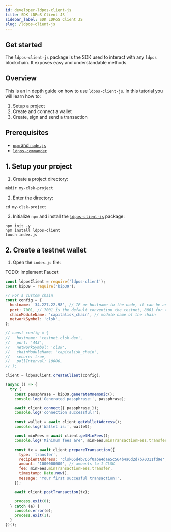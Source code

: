 ```yaml
---
id: developer-ldpos-client-js
title: SDK LDPoS Client JS
sidebar_label: SDK LDPoS Client JS
slug: /ldpos-client-js
---
```


## Get started

The `ldpos-client-js` package is the SDK used to interact with any `ldpos` blockchain. It exposes easy and understandable methods.

## Overview

This is an in depth guide on how to use `ldpos-client-js`. In this tutorial you will learn how to:

1. Setup a project
2. Create and connect a wallet
3. Create, sign and send a transaction

## Prerequisites

- [`npm` and `node.js`](https://nodejs.org/en/)
- [`ldpos-commander`](https://www.npmjs.com/package/ldpos-commander)

## 1. Setup your project

1. Create a project directory:

```
mkdir my-clsk-project
```

2. Enter the directory:

```
cd my-clsk-project
```

3. Initialize `npm` and install the [`ldpos-client-js`](https://www.npmjs.com/package/ldpos-client) package:

```
npm init -y
npm install ldpos-client
touch index.js
```

## 2. Create a testnet wallet

1. Open the `index.js` file:

TODO: Implement Faucet

```javascript
const ldposClient = require('ldpos-client');
const bip39 = require('bip39');

// For a custom chain
const config = {
  hostname: '34.227.22.98', // IP or hostname to the node, it can be any node in the network
  port: 7001, // 7001 is the default convention the testnet, 8001 for the mainnet
  chainModuleName: 'capitalisk_chain', // module name of the chain
  networkSymbol: 'clsk',
};

// const config = {
//   hostname: 'testnet.clsk.dev',
//   port: '443',
//   networkSymbol: 'clsk',
//   chainModuleName: 'capitalisk_chain',
//   secure: true,
//   pollInterval: 10000,
// };

client = ldposClient.createClient(config);

(async () => {
  try {
    const passphrase = bip39.generateMnemonic();
    console.log('Generated passphrase:', passphrase);

    await client.connect({ passphrase });
    console.log('connection successful!');

    const wallet = await client.getWalletAddress();
    console.log('Wallet is:', wallet);

    const minFees = await client.getMinFees();
    console.log('Minimum fees are', minFees.minTransactionFees.transfer);

    const tx = await client.prepareTransaction({
      type: 'transfer',
      recipientAddress: 'clsk65d4b765f0abe4dae5c564b4a6d2d7b70311fd9e',
      amount: '1000000000', // amounts to 1 CLSK
      fee: minFees.minTransactionFees.transfer,
      timestamp: Date.now(),
      message: 'Your first succesful transaction!',
    });

    await client.postTransaction(tx);

    process.exit(0);
  } catch (e) {
    console.error(e);
    process.exit(1);
  }
})();
```
